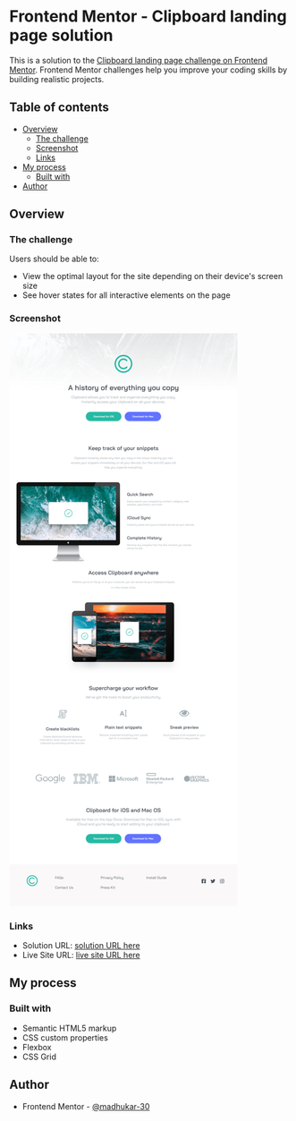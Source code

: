 # Frontend Mentor - Clipboard landing page solution

This is a solution to the [Clipboard landing page challenge on Frontend Mentor](https://www.frontendmentor.io/challenges/clipboard-landing-page-5cc9bccd6c4c91111378ecb9). Frontend Mentor challenges help you improve your coding skills by building realistic projects. 

## Table of contents

- [Overview](#overview)
  - [The challenge](#the-challenge)
  - [Screenshot](#screenshot)
  - [Links](#links)
- [My process](#my-process)
  - [Built with](#built-with)
- [Author](#author)




## Overview

### The challenge

Users should be able to:

- View the optimal layout for the site depending on their device's screen size
- See hover states for all interactive elements on the page

### Screenshot

![](./ss.png)



### Links

- Solution URL: [solution URL here](https://github.com/madhukar-30/Clipboard_Landing_page.git)
- Live Site URL: [ live site URL here](https://madhukar-30.github.io/Clipboard_Landing_page/)

## My process

### Built with

- Semantic HTML5 markup
- CSS custom properties
- Flexbox
- CSS Grid


## Author

- Frontend Mentor - [@madhukar-30](https://www.frontendmentor.io/profile/madhukar-30)



